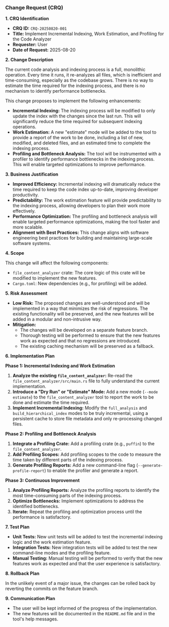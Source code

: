 ### Change Request (CRQ)

**1. CRQ Identification**

*   **CRQ ID:** `CRQ-20250820-001`
*   **Title:** Implement Incremental Indexing, Work Estimation, and Profiling for the Code Analyzer
*   **Requester:** User
*   **Date of Request:** 2025-08-20

**2. Change Description**

The current code analysis and indexing process is a full, monolithic operation. Every time it runs, it re-analyzes all files, which is inefficient and time-consuming, especially as the codebase grows. There is no way to estimate the time required for the indexing process, and there is no mechanism to identify performance bottlenecks.

This change proposes to implement the following enhancements:

*   **Incremental Indexing:** The indexing process will be modified to only update the index with the changes since the last run. This will significantly reduce the time required for subsequent indexing operations.
*   **Work Estimation:** A new "estimate" mode will be added to the tool to provide a report of the work to be done, including a list of new, modified, and deleted files, and an estimated time to complete the indexing process.
*   **Profiling and Bottleneck Analysis:** The tool will be instrumented with a profiler to identify performance bottlenecks in the indexing process. This will enable targeted optimizations to improve performance.

**3. Business Justification**

*   **Improved Efficiency:** Incremental indexing will dramatically reduce the time required to keep the code index up-to-date, improving developer productivity.
*   **Predictability:** The work estimation feature will provide predictability to the indexing process, allowing developers to plan their work more effectively.
*   **Performance Optimization:** The profiling and bottleneck analysis will enable targeted performance optimizations, making the tool faster and more scalable.
*   **Alignment with Best Practices:** This change aligns with software engineering best practices for building and maintaining large-scale software systems.

**4. Scope**

This change will affect the following components:

*   `file_content_analyzer` crate: The core logic of this crate will be modified to implement the new features.
*   `Cargo.toml`: New dependencies (e.g., for profiling) will be added.

**5. Risk Assessment**

*   **Low Risk:** The proposed changes are well-understood and will be implemented in a way that minimizes the risk of regressions. The existing functionality will be preserved, and the new features will be added in a modular and non-intrusive way.
*   **Mitigation:**
    *   The changes will be developed on a separate feature branch.
    *   Thorough testing will be performed to ensure that the new features work as expected and that no regressions are introduced.
    *   The existing caching mechanism will be preserved as a fallback.

**6. Implementation Plan**

**Phase 1: Incremental Indexing and Work Estimation**

1.  **Analyze the existing `file_content_analyzer`:** Re-read the `file_content_analyzer/src/main.rs` file to fully understand the current implementation.
2.  **Introduce a "Dry Run" or "Estimate" Mode:** Add a new mode (`--mode estimate`) to the `file_content_analyzer` tool to report the work to be done and estimate the time required.
3.  **Implement Incremental Indexing:** Modify the `full_analysis` and `build_hierarchical_index` modes to be truly incremental, using a persistent cache to store file metadata and only re-processing changed files.

**Phase 2: Profiling and Bottleneck Analysis**

1.  **Integrate a Profiling Crate:** Add a profiling crate (e.g., `puffin`) to the `file_content_analyzer`.
2.  **Add Profiling Scopes:** Add profiling scopes to the code to measure the time taken by different parts of the indexing process.
3.  **Generate Profiling Reports:** Add a new command-line flag (`--generate-profile-report`) to enable the profiler and generate a report.

**Phase 3: Continuous Improvement**

1.  **Analyze Profiling Reports:** Analyze the profiling reports to identify the most time-consuming parts of the indexing process.
2.  **Optimize Bottlenecks:** Implement optimizations to address the identified bottlenecks.
3.  **Iterate:** Repeat the profiling and optimization process until the performance is satisfactory.

**7. Test Plan**

*   **Unit Tests:** New unit tests will be added to test the incremental indexing logic and the work estimation feature.
*   **Integration Tests:** New integration tests will be added to test the new command-line modes and the profiling feature.
*   **Manual Testing:** Manual testing will be performed to verify that the new features work as expected and that the user experience is satisfactory.

**8. Rollback Plan**

In the unlikely event of a major issue, the changes can be rolled back by reverting the commits on the feature branch.

**9. Communication Plan**

*   The user will be kept informed of the progress of the implementation.
*   The new features will be documented in the `README.md` file and in the tool's help messages.
